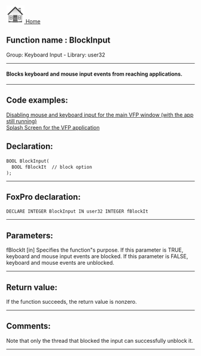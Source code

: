 [<img src="../../images/home.png"> Home ](https://github.com/VFPX/Win32API)  

## Function name : BlockInput
Group: Keyboard Input - Library: user32    
***  


#### Blocks keyboard and mouse input events from reaching applications.
***  


## Code examples:
[Disabling mouse and keyboard input for the main VFP window (with the app still running)](../../samples/sample_083.md)  
[Splash Screen for the VFP application](../../samples/sample_294.md)  

## Declaration:
```foxpro  
BOOL BlockInput(
  BOOL fBlockIt  // block option
);  
```  
***  


## FoxPro declaration:
```foxpro  
DECLARE INTEGER BlockInput IN user32 INTEGER fBlockIt  
```  
***  


## Parameters:
fBlockIt 
[in] Specifies the function"s purpose. If this parameter is TRUE, keyboard and mouse input events are blocked. If this parameter is FALSE, keyboard and mouse events are unblocked.  
***  


## Return value:
If the function succeeds, the return value is nonzero.  
***  


## Comments:
Note that only the thread that blocked the input can successfully unblock it.   
  
***  

